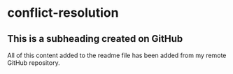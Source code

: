 # conflict-resolution

## This is a subheading created on GitHub

  All of this content added to the readme file has been added from my remote GitHub repository.
  

